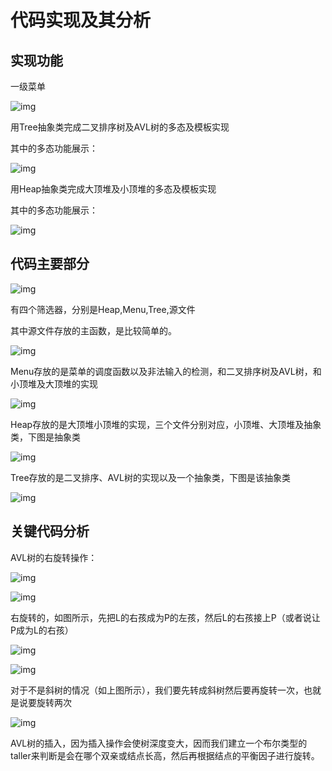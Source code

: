 # 代码实现及其分析

## 实现功能

一级菜单

 ![img](https://img-blog.csdnimg.cn/87100cc72bf24ed98f185e4b6868fa61.png?x-oss-process=image/watermark,type_d3F5LXplbmhlaQ,shadow_50,text_Q1NETiBARnJlYWs1ODc=,size_18,color_FFFFFF,t_70,g_se,x_16)![点击并拖拽以移动](data:image/gif;base64,R0lGODlhAQABAPABAP///wAAACH5BAEKAAAALAAAAAABAAEAAAICRAEAOw==) 

用Tree抽象类完成二叉排序树及AVL树的多态及模板实现

其中的多态功能展示：

 ![img](https://img-blog.csdnimg.cn/c562bef721374e2ab0dc68db657203ac.png?x-oss-process=image/watermark,type_d3F5LXplbmhlaQ,shadow_50,text_Q1NETiBARnJlYWs1ODc=,size_19,color_FFFFFF,t_70,g_se,x_16)![点击并拖拽以移动](data:image/gif;base64,R0lGODlhAQABAPABAP///wAAACH5BAEKAAAALAAAAAABAAEAAAICRAEAOw==) 

用Heap抽象类完成大顶堆及小顶堆的多态及模板实现

其中的多态功能展示：

 ![img](https://img-blog.csdnimg.cn/0141c2625ecd4b70a15a83c148c06e8d.png?x-oss-process=image/watermark,type_d3F5LXplbmhlaQ,shadow_50,text_Q1NETiBARnJlYWs1ODc=,size_17,color_FFFFFF,t_70,g_se,x_16)![点击并拖拽以移动](data:image/gif;base64,R0lGODlhAQABAPABAP///wAAACH5BAEKAAAALAAAAAABAAEAAAICRAEAOw==) 

## 代码主要部分

 ![img](https://img-blog.csdnimg.cn/aa3d0f8c66dd4fcf9ace81356737e686.png?x-oss-process=image/watermark,type_d3F5LXplbmhlaQ,shadow_50,text_Q1NETiBARnJlYWs1ODc=,size_13,color_FFFFFF,t_70,g_se,x_16)![点击并拖拽以移动](data:image/gif;base64,R0lGODlhAQABAPABAP///wAAACH5BAEKAAAALAAAAAABAAEAAAICRAEAOw==) 

有四个筛选器，分别是Heap,Menu,Tree,源文件

其中源文件存放的主函数，是比较简单的。

 ![img](https://img-blog.csdnimg.cn/7aef2e47cd44463aba24e7264e7b439d.png)![点击并拖拽以移动](data:image/gif;base64,R0lGODlhAQABAPABAP///wAAACH5BAEKAAAALAAAAAABAAEAAAICRAEAOw==) 

Menu存放的是菜单的调度函数以及非法输入的检测，和二叉排序树及AVL树，和小顶堆及大顶堆的实现

 ![img](https://img-blog.csdnimg.cn/04f02c590f41419fb19ba1735d22ffb2.png?x-oss-process=image/watermark,type_d3F5LXplbmhlaQ,shadow_50,text_Q1NETiBARnJlYWs1ODc=,size_14,color_FFFFFF,t_70,g_se,x_16)![点击并拖拽以移动](data:image/gif;base64,R0lGODlhAQABAPABAP///wAAACH5BAEKAAAALAAAAAABAAEAAAICRAEAOw==) 

Heap存放的是大顶堆小顶堆的实现，三个文件分别对应，小顶堆、大顶堆及抽象类，下图是抽象类

 ![img](https://img-blog.csdnimg.cn/fbaa2d49b93348719466062a1837584c.png?x-oss-process=image/watermark,type_d3F5LXplbmhlaQ,shadow_50,text_Q1NETiBARnJlYWs1ODc=,size_13,color_FFFFFF,t_70,g_se,x_16)![点击并拖拽以移动](data:image/gif;base64,R0lGODlhAQABAPABAP///wAAACH5BAEKAAAALAAAAAABAAEAAAICRAEAOw==) 

Tree存放的是二叉排序、AVL树的实现以及一个抽象类，下图是该抽象类

 ![img](https://img-blog.csdnimg.cn/40af4c0faa8e4acf874f225b93cb9a7b.png?x-oss-process=image/watermark,type_d3F5LXplbmhlaQ,shadow_50,text_Q1NETiBARnJlYWs1ODc=,size_18,color_FFFFFF,t_70,g_se,x_16)![点击并拖拽以移动](data:image/gif;base64,R0lGODlhAQABAPABAP///wAAACH5BAEKAAAALAAAAAABAAEAAAICRAEAOw==) 

## 关键代码分析

AVL树的右旋转操作：

 ![img](https://img-blog.csdnimg.cn/60e826c3a7744effa92e2956b02e4338.png?x-oss-process=image/watermark,type_d3F5LXplbmhlaQ,shadow_50,text_Q1NETiBARnJlYWs1ODc=,size_20,color_FFFFFF,t_70,g_se,x_16)![点击并拖拽以移动](data:image/gif;base64,R0lGODlhAQABAPABAP///wAAACH5BAEKAAAALAAAAAABAAEAAAICRAEAOw==) 

 ![img](https://img-blog.csdnimg.cn/70b0bb8a7bd344b5ab7bf22ba80191c4.png?x-oss-process=image/watermark,type_d3F5LXplbmhlaQ,shadow_50,text_Q1NETiBARnJlYWs1ODc=,size_13,color_FFFFFF,t_70,g_se,x_16)![点击并拖拽以移动](data:image/gif;base64,R0lGODlhAQABAPABAP///wAAACH5BAEKAAAALAAAAAABAAEAAAICRAEAOw==) 

右旋转的，如图所示，先把L的右孩成为P的左孩，然后L的右孩接上P（或者说让P成为L的右孩）



 ![img](https://img-blog.csdnimg.cn/c85c9547b76241d2b17c08fe9bdae2b2.png?x-oss-process=image/watermark,type_d3F5LXplbmhlaQ,shadow_50,text_Q1NETiBARnJlYWs1ODc=,size_20,color_FFFFFF,t_70,g_se,x_16)![点击并拖拽以移动](data:image/gif;base64,R0lGODlhAQABAPABAP///wAAACH5BAEKAAAALAAAAAABAAEAAAICRAEAOw==) 



 ![img](https://img-blog.csdnimg.cn/330fb06bd74c49d389965d9ab86a8322.png?x-oss-process=image/watermark,type_d3F5LXplbmhlaQ,shadow_50,text_Q1NETiBARnJlYWs1ODc=,size_20,color_FFFFFF,t_70,g_se,x_16)![点击并拖拽以移动](data:image/gif;base64,R0lGODlhAQABAPABAP///wAAACH5BAEKAAAALAAAAAABAAEAAAICRAEAOw==) 

对于不是斜树的情况（如上图所示），我们要先转成斜树然后要再旋转一次，也就是说要旋转两次

 ![img](https://img-blog.csdnimg.cn/5d29772b8fa748b1aa40b37492e261d7.png?x-oss-process=image/watermark,type_d3F5LXplbmhlaQ,shadow_50,text_Q1NETiBARnJlYWs1ODc=,size_20,color_FFFFFF,t_70,g_se,x_16)![点击并拖拽以移动](data:image/gif;base64,R0lGODlhAQABAPABAP///wAAACH5BAEKAAAALAAAAAABAAEAAAICRAEAOw==) 

AVL树的插入，因为插入操作会使树深度变大，因而我们建立一个布尔类型的taller来判断是会在哪个双亲或结点长高，然后再根据结点的平衡因子进行旋转。